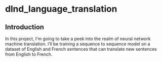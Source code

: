 # dlnd_language_translation

## Introduction
In this project, I'm going to take a peek into the realm of neural network machine translation. I’ll be training a sequence to sequence model on a dataset of English and French sentences that can translate new sentences from English to French.

